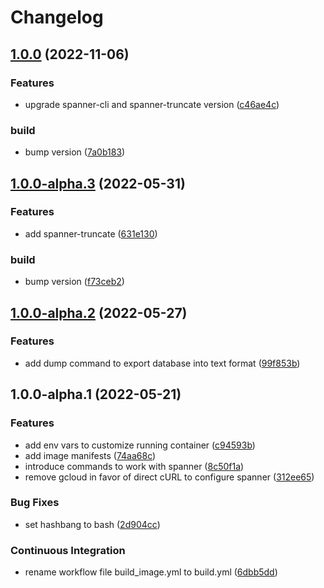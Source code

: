 # Changelog

## [1.0.0](https://github.com/iromli/docker-spannerbox/compare/v1.0.0-alpha.3...v1.0.0) (2022-11-06)


### Features

* upgrade spanner-cli and spanner-truncate version ([c46ae4c](https://github.com/iromli/docker-spannerbox/commit/c46ae4ccb3bd447df5c83f605553d363212fed5f))


### build

* bump version ([7a0b183](https://github.com/iromli/docker-spannerbox/commit/7a0b183105aea400d6b7651b5c3ca0ac38db77b4))

## [1.0.0-alpha.3](https://github.com/iromli/docker-spannerbox/compare/v1.0.0-alpha.2...v1.0.0-alpha.3) (2022-05-31)


### Features

* add spanner-truncate ([631e130](https://github.com/iromli/docker-spannerbox/commit/631e13025be6727473fe474fb2ccac43d1d882f5))


### build

* bump version ([f73ceb2](https://github.com/iromli/docker-spannerbox/commit/f73ceb2740f61b5380037b0b0317f95744c3b36f))

## [1.0.0-alpha.2](https://github.com/iromli/docker-spannerbox/compare/v1.0.0-alpha.1...v1.0.0-alpha.2) (2022-05-27)


### Features

* add dump command to export database into text format ([99f853b](https://github.com/iromli/docker-spannerbox/commit/99f853b178198241522fc0ffaccfde3c12b51b31))

## 1.0.0-alpha.1 (2022-05-21)


### Features

* add env vars to customize running container ([c94593b](https://github.com/iromli/docker-spannerbox/commit/c94593b714424f91a35048e8e98ec046e0e01236))
* add image manifests ([74aa68c](https://github.com/iromli/docker-spannerbox/commit/74aa68c898cb55811b0723472ba385dcd78f9447))
* introduce commands to work with spanner ([8c50f1a](https://github.com/iromli/docker-spannerbox/commit/8c50f1ab04c304bd45b74bd57ff629cf1d06745a))
* remove gcloud in favor of direct cURL to configure spanner ([312ee65](https://github.com/iromli/docker-spannerbox/commit/312ee6555259b1de515b5c26fdbd2bcd7a78253b))


### Bug Fixes

* set hashbang to bash ([2d904cc](https://github.com/iromli/docker-spannerbox/commit/2d904ccaaacffbc14f7b109bad4423791f860c45))


### Continuous Integration

* rename workflow file build_image.yml to build.yml ([6dbb5dd](https://github.com/iromli/docker-spannerbox/commit/6dbb5ddf5462bd01f7497e13d5e0860a1bef9dbe))
